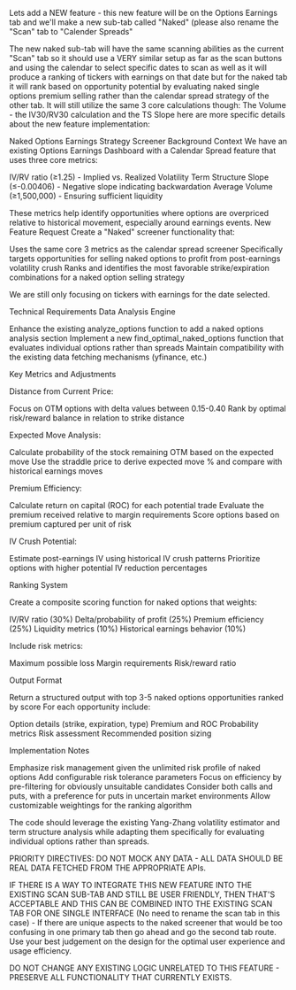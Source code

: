 Lets add a NEW feature - this new feature will be on the Options Earnings tab and we'll make a new sub-tab called "Naked" (please also rename the "Scan" tab to "Calender Spreads"

The new naked sub-tab will have the same scanning abilities as the current "Scan" tab so it should use a VERY similar setup as far as the scan buttons and using the calendar to select specific dates to scan as well as it will produce a ranking of tickers with earnings on that date but for the naked tab it will rank based on opportunity potential by evaluating naked single options premium selling rather than the calendar spread strategy of the other tab.  It will still utilize the same 3 core calculations though: The Volume - the IV30/RV30 calculation and the TS Slope here are more specific details about the new feature implementation:

Naked Options Earnings Strategy Screener
Background Context
We have an existing Options Earnings Dashboard with a Calendar Spread feature that uses three core metrics:

IV/RV ratio (≥1.25) - Implied vs. Realized Volatility
Term Structure Slope (≤-0.00406) - Negative slope indicating backwardation
Average Volume (≥1,500,000) - Ensuring sufficient liquidity

These metrics help identify opportunities where options are overpriced relative to historical movement, especially around earnings events.
New Feature Request
Create a "Naked" screener functionality that:

Uses the same core 3 metrics as the calendar spread screener
Specifically targets opportunities for selling naked options to profit from post-earnings volatility crush
Ranks and identifies the most favorable strike/expiration combinations for a naked option selling strategy

We are still only focusing on tickers with earnings for the date selected.

Technical Requirements
Data Analysis Engine

Enhance the existing analyze_options function to add a naked options analysis section
Implement a new find_optimal_naked_options function that evaluates individual options rather than spreads
Maintain compatibility with the existing data fetching mechanisms (yfinance, etc.)

Key Metrics and Adjustments

Distance from Current Price:

Focus on OTM options with delta values between 0.15-0.40
Rank by optimal risk/reward balance in relation to strike distance

Expected Move Analysis:

Calculate probability of the stock remaining OTM based on the expected move
Use the straddle price to derive expected move % and compare with historical earnings moves

Premium Efficiency:

Calculate return on capital (ROC) for each potential trade
Evaluate the premium received relative to margin requirements
Score options based on premium captured per unit of risk

IV Crush Potential:

Estimate post-earnings IV using historical IV crush patterns
Prioritize options with higher potential IV reduction percentages

Ranking System

Create a composite scoring function for naked options that weights:

IV/RV ratio (30%)
Delta/probability of profit (25%)
Premium efficiency (25%)
Liquidity metrics (10%)
Historical earnings behavior (10%)


Include risk metrics:

Maximum possible loss
Margin requirements
Risk/reward ratio



Output Format

Return a structured output with top 3-5 naked options opportunities ranked by score
For each opportunity include:

Option details (strike, expiration, type)
Premium and ROC
Probability metrics
Risk assessment
Recommended position sizing

Implementation Notes

Emphasize risk management given the unlimited risk profile of naked options
Add configurable risk tolerance parameters
Focus on efficiency by pre-filtering for obviously unsuitable candidates
Consider both calls and puts, with a preference for puts in uncertain market environments
Allow customizable weightings for the ranking algorithm

The code should leverage the existing Yang-Zhang volatility estimator and term structure analysis while adapting them specifically for evaluating individual options rather than spreads.

PRIORITY DIRECTIVES: DO NOT MOCK ANY DATA - ALL DATA SHOULD BE REAL DATA FETCHED FROM THE APPROPRIATE APIs.

IF THERE IS A WAY TO INTEGRATE THIS NEW FEATURE INTO THE EXISTING SCAN SUB-TAB AND STILL BE USER FRIENDLY, THEN THAT'S ACCEPTABLE AND THIS CAN BE COMBINED INTO THE EXISTING SCAN TAB FOR ONE SINGLE INTERFACE (No need to rename the scan tab in this case) - If there are unique aspects to the naked screener that would be too confusing in one primary tab then go ahead and go the second tab route.  Use your best judgement on the design for the optimal user experience and usage efficiency.

DO NOT CHANGE ANY EXISTING LOGIC UNRELATED TO THIS FEATURE - PRESERVE ALL FUNCTIONALITY THAT CURRENTLY EXISTS.